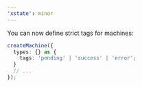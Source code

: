 ```yaml
---
'xstate': minor
---
```


You can now define strict tags for machines:

```ts
createMachine({
  types: {} as {
    tags: 'pending' | 'success' | 'error';
  }
  // ...
});
```
